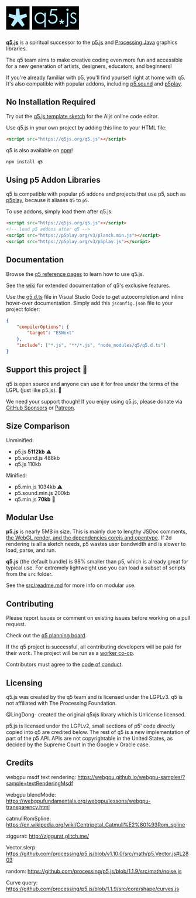 # <img src="q5js_logo.webp" height="64"> <img src="q5js_brand.webp" height="64">

[**q5.js**](https://q5js.org) is a spiritual successor to the [p5.js][] and [Processing Java][] graphics libraries.

The q5 team aims to make creative coding even more fun and accessible for a new generation of artists, designers, educators, and beginners!

If you're already familiar with p5, you'll find yourself right at home with q5. It's also compatible with popular addons, including [p5.sound][] and [p5play][].

## No Installation Required

Try out the [q5.js template sketch](https://aijs.io/editor?user=quinton-ashley&project=logoSpin) for the Aijs online code editor.

Use q5.js in your own project by adding this line to your HTML file:

```html
<script src="https://q5js.org/q5.js"></script>
```

q5 is also available on [npm](https://www.npmjs.com/package/q5)!

```bash
npm install q5
```

## Using p5 Addon Libraries

q5 is compatible with popular p5 addons and projects that use p5, such as [p5play][], because it aliases `Q5` to `p5`.

To use addons, simply load them after q5.js:

```html
<script src="https://q5js.org/q5.js"></script>
<!-- load p5 addons after q5 -->
<script src="https://p5play.org/v3/planck.min.js"></script>
<script src="https://p5play.org/v3/p5play.js"></script>
```

## Documentation

Browse the [q5 reference pages](https://q5js.org/learn) to learn how to use q5.js.

See the [wiki](https://github.com/q5js/q5.js/wiki) for extended documentation of q5's exclusive features.

Use the [q5.d.ts](q5.d.ts) file in Visual Studio Code to get autocompletion and inline hover-over documentation. Simply add this `jsconfig.json` file to your project folder:

```json
{
	"compilerOptions": {
		"target": "ESNext"
	},
	"include": ["*.js", "**/*.js", "node_modules/q5/q5.d.ts"]
}
```

## Support this project 🤝

q5 is open source and anyone can use it for free under the terms of the LGPL (just like p5.js). 🎉

We need your support though! If you enjoy using q5.js, please donate via [GitHub Sponsors](https://github.com/sponsors/quinton-ashley) or [Patreon](https://www.patreon.com/p5play).

## Size Comparison

Unminified:

- p5.js **5112kb** ⚠️
- p5.sound.js 488kb
- q5.js 110kb

Minified:

- p5.min.js 1034kb ⚠️
- p5.sound.min.js 200kb
- q5.min.js **70kb** 🎉

## Modular Use

**p5.js** is nearly 5MB in size. This is mainly due to lengthy JSDoc comments, [the WebGL render, and the dependencies corejs and opentype](https://github.com/processing/p5.js/issues/6776#issuecomment-1918238317). If 2d rendering is all a sketch needs, p5 wastes user bandwidth and is slower to load, parse, and run.

**q5.js** (the default bundle) is 98% smaller than p5, which is already great for typical use. For extremely lightweight use you can load a subset of scripts from the `src` folder.

See the [src/readme.md](src/readme.md) for more info on modular use.

## Contributing

Please report issues or comment on existing issues before working on a pull request.

Check out the [q5 planning board](https://github.com/orgs/q5js/projects/1/views/1).

If the q5 project is successful, all contributing developers will be paid for their work. The project will be run as a [worker co-op](https://en.wikipedia.org/wiki/Worker_cooperative).

Contributors must agree to the [code of conduct](CODE_OF_CONDUCT.md).

## Licensing

q5.js was created by the q5 team and is licensed under the LGPLv3. q5 is not affiliated with The Processing Foundation.

@LingDong- created the original q5xjs library which is Unlicense licensed.

p5.js is licensed under the LGPLv2, small sections of p5' code directly copied into q5 are credited below. The rest of q5 is a new implementation of part of the p5 API. APIs are not copyrightable in the United States, as decided by the Supreme Court in the Google v Oracle case.

## Credits

webgpu msdf text rendering:
https://webgpu.github.io/webgpu-samples/?sample=textRenderingMsdf

webgpu blendMode:
https://webgpufundamentals.org/webgpu/lessons/webgpu-transparency.html

catmullRomSpline:
https://en.wikipedia.org/wiki/Centripetal_Catmull%E2%80%93Rom_spline

ziggurat:
http://ziggurat.glitch.me/

Vector.slerp:
https://github.com/processing/p5.js/blob/v1.10.0/src/math/p5.Vector.js#L2803

random:
https://github.com/processing/p5.js/blob/1.1.9/src/math/noise.js

Curve query:
https://github.com/processing/p5.js/blob/1.1.9/src/core/shape/curves.js

[p5]: https://p5js.org
[p5.js]: https://p5js.org
[Processing Java]: https://processing.org
[p5.sound]: https://archive.p5js.org/reference/#/libraries/p5.sound
[p5play]: https://p5play.org
